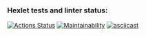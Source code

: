 ### Hexlet tests and linter status:
[![Actions Status](https://github.com/maslievV/java-project-61/actions/workflows/hexlet-check.yml/badge.svg)](https://github.com/maslievV/java-project-61/actions)
[![Maintainability](https://api.codeclimate.com/v1/badges/7136acc56728446388d6/maintainability)](https://codeclimate.com/github/maslievV/java-project-61/maintainability)
[![asciicast](https://asciinema.org/a/ps48PklYyUvkvXuSinOaBNy1N.svg)](https://asciinema.org/a/ps48PklYyUvkvXuSinOaBNy1N)